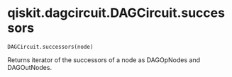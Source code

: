 # qiskit.dagcircuit.DAGCircuit.successors

`DAGCircuit.successors(node)`

Returns iterator of the successors of a node as DAGOpNodes and DAGOutNodes.
